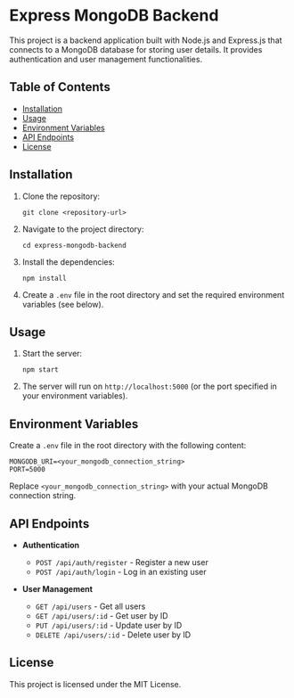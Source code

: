 # Express MongoDB Backend

This project is a backend application built with Node.js and Express.js that connects to a MongoDB database for storing user details. It provides authentication and user management functionalities.

## Table of Contents

- [Installation](#installation)
- [Usage](#usage)
- [Environment Variables](#environment-variables)
- [API Endpoints](#api-endpoints)
- [License](#license)

## Installation

1. Clone the repository:
   ```
   git clone <repository-url>
   ```

2. Navigate to the project directory:
   ```
   cd express-mongodb-backend
   ```

3. Install the dependencies:
   ```
   npm install
   ```

4. Create a `.env` file in the root directory and set the required environment variables (see below).

## Usage

1. Start the server:
   ```
   npm start
   ```

2. The server will run on `http://localhost:5000` (or the port specified in your environment variables).

## Environment Variables

Create a `.env` file in the root directory with the following content:

```
MONGODB_URI=<your_mongodb_connection_string>
PORT=5000
```

Replace `<your_mongodb_connection_string>` with your actual MongoDB connection string.

## API Endpoints

- **Authentication**
  - `POST /api/auth/register` - Register a new user
  - `POST /api/auth/login` - Log in an existing user

- **User Management**
  - `GET /api/users` - Get all users
  - `GET /api/users/:id` - Get user by ID
  - `PUT /api/users/:id` - Update user by ID
  - `DELETE /api/users/:id` - Delete user by ID

## License

This project is licensed under the MIT License.